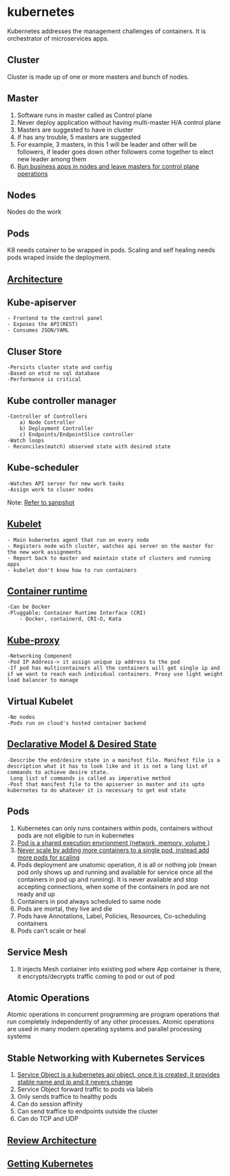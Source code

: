 # kubernetes
Kubernetes addresses the management challenges of containers. It is orchestrator of microservices apps.

## Cluster
Cluster is made up of one or more masters and bunch of nodes. 

## Master
1) Software runs in master called as Control plane
2) Never deploy application without having multi-master H/A control plane 
3) Masters are suggested to have in cluster
4) If has any trouble, 5 masters are suggested
5) For example, 3 masters, in this 1 will be leader and other will be followers, if leader goes down other followers come together to elect new leader among them
6) [Run business apps in nodes and leave masters for control plane operations](images/master-business-app.png)

## Nodes
Nodes do the work 

## Pods
K8 needs cotainer to be wrapped in pods. Scaling and self healing needs pods wraped inside the deployment.

## [Architecture](images/K8-architecture.png)

## Kube-apiserver
    - Frontend to the control panel 
    - Exposes the API(REST)
    - Consumes JSON/YAML

## Cluser Store
    -Persists cluster state and config
    -Based on etcd no sql database
    -Performance is critical

## Kube controller manager
    -Controller of Controllers
        a) Node Controller
        b) Deployment Controller
        c) Endpoints/EndpointSlice controller
    -Watch loops
    - Reconciles(match) observed state with desired state

## Kube-scheduler
    -Watches API server for new work tasks
    -Assign work to cluser nodes
Note: [Refer to sanpshot](images/scheduler-controller.png)

## [Kubelet](images/kubelet.png)
    - Main kubernetes agent that run on every node 
    - Registers node with cluster, watches api server on the master for the new work assignments
    - Report back to master and maintain state of clusters and running apps
    - kubelet don't know how to run containers

## [Container runtime](images/container-runtime.png)
    -Can be Docker
    -Pluggable: Container Runtime Interface (CRI)
        - Docker, containerd, CRI-O, Kata

## [Kube-proxy](images/kube-proxy.png)
    -Networking Component
    -Pod IP Address-> it assign unique ip address to the pod 
    -If pod has multicontainers all the containers will get single ip and if we want to reach each individual containers. Proxy use light weight load balancer to manage

## Virtual Kubelet
    -No nodes
    -Pods run on cloud's hosted container backend

## [Declarative Model & Desired State](images/state.png)
    -Describe the end/desire state in a manifest file. Manifest file is a description what it has to look like and it is not a long list of commands to achieve desire state.
     Long list of commands is called as imperative method
    -Post that manifest file to the apiserver in master and its upto kubernetes to do whatever it is necessary to get end state

## Pods
1) Kubernetes can only runs containers within pods, containers without pods are not eligible to run in kubernetes
2) [Pod is a shared execution envrionment (network, memory, volume )](images/pods-loosely-tightly.png)
3) [Never scale by adding more containers to a single pod, instead add more pods for scaling](images/pods-scaling.png)
4) Pods deployment are unatomic operation, it is all or nothing job (mean pod only shows up and running and available for service once all the containers in pod up and running). It is never available and stop accepting connections, when some of the containers in pod are not ready and up 
5) Containers in pod always scheduled to same node 
6) Pods are mortal, they live and die
7) Pods have Annotations, Label, Policies, Resources, Co-scheduling containers
8) Pods can't scale or heal

## Service Mesh
1) It injects Mesh container into existing pod where App container is there, it encrypts/decrypts traffic coming to pod or out of pod

## Atomic Operations
Atomic operations in concurrent programming are program operations that run completely independently of any other processes. Atomic operations are used in many modern operating systems and parallel processing systems

## Stable Networking with Kubernetes Services
1) [Service Object is a kubernetes api object, once it is created, it provides stable name and ip and it nevers change](images/service-object.png)
2) Service Object forward traffic to pods via labels
3) Only sends traffice to healthy pods
4) Can do session affinity 
5) Can send traffice to endpoints outside the cluster
6) Can do TCP and UDP

## [Review Architecture](images/k-architectue.png)

## [Getting Kubernetes](docs/getting-kubernetes.md)